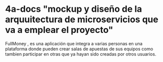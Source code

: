 # 4a-docs  "mockup y diseño de la arquuitectura de microservicios que va a emplear el proyecto"
FullMoney , es una aplicación que integra a varias personas en una plataforma donde pueden crear salas de apuestas de sus equipos como tambien participar en otras que ya hayan sido creadas por otros usuarios.
